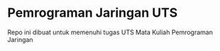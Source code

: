 # Pemrograman Jaringan UTS
Repo ini dibuat untuk memenuhi tugas UTS Mata Kuliah Pemrograman Jaringan

